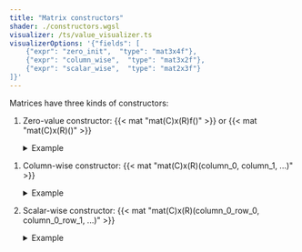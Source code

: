```yaml
---
title: "Matrix constructors"
shader: ./constructors.wgsl
visualizer: /ts/value_visualizer.ts
visualizerOptions: '{"fields": [
    {"expr": "zero_init",  "type": "mat3x4f"},
    {"expr": "column_wise",  "type": "mat3x2f"},
    {"expr": "scalar_wise",  "type": "mat2x3f"}
]}'
---
```


Matrices have three kinds of constructors:

1. Zero-value constructor: {{< mat "mat(C)x(R)f()" >}} or {{< mat "mat(C)x(R)<f32>()" >}}

   <details class='example'>
     <summary>Example</summary>

   `mat3x2f()` constructs a `mat3x2f` with zero-values for each of the elements.

  </details>

1. Column-wise constructor: {{< mat "mat(C)x(R)<f32>(column_0, column_1, ...)" >}}

   <details class='example'>
     <summary>Example</summary>

   `mat2x4f(c0, c1)` constructs a `mat2x4<f32>`, when both `c0` and `c1` are
   of type `vec4<f32>`. \
   The first column is `c0`, and the second column is `c1`.

   </details>

1. Scalar-wise constructor: {{< mat "mat(C)x(R)<f32>(column_0_row_0, column_0_row_1, ...)" >}}

   <details class='example'>
     <summary>Example</summary>

   `mat2x3f(a, b, c, d, e, f)` constructs a `mat2x3<f32>` with the given elements:

   <div class='ascii'>

   ```ascii
   ╭      ╮
   │ a  d │
   │ b  e │
   │ c  f │
   ╰      ╯
   ```

   </div>
   </details>
